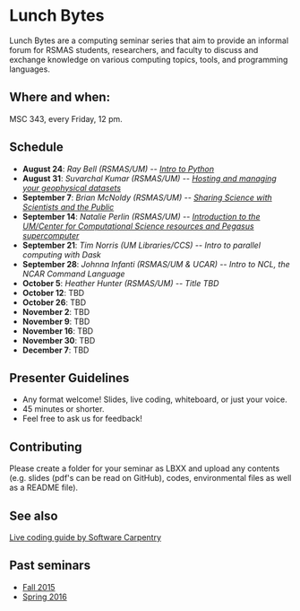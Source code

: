 # Lunch Bytes

Lunch Bytes are a computing seminar series that aim to provide an informal forum for RSMAS students, 
researchers, and faculty to discuss and exchange knowledge on various computing topics, tools, and programming languages.

## Where and when:

MSC 343, every Friday, 12 pm.

## Schedule

* **August 24**: *Ray Bell (RSMAS/UM) -- [Intro to Python](https://github.com/milancurcic/lunch-bytes/tree/master/Fall_2018/LB14)*
* **August 31**: *Suvarchal Kumar (RSMAS/UM) -- [Hosting and managing your geophysical datasets](https://github.com/milancurcic/lunch-bytes/tree/master/Fall_2018/LB15)*
* **September 7**: *Brian McNoldy (RSMAS/UM) -- [Sharing Science with Scientists and the Public](https://github.com/milancurcic/lunch-bytes/tree/master/Fall_2018/LB16)*
* **September 14**: *Natalie Perlin (RSMAS/UM) -- [Introduction to the UM/Center for Computational Science resources and Pegasus supercomputer](https://github.com/milancurcic/lunch-bytes/tree/master/Fall_2018/LB17)*
* **September 21**: *Tim Norris (UM Libraries/CCS) -- Intro to parallel computing with Dask*
* **September 28**: *Johnna Infanti (RSMAS/UM & UCAR) -- Intro to NCL, the NCAR Command Language*
* **October 5**: *Heather Hunter (RSMAS/UM) -- Title TBD*
* **October 12**: TBD
* **October 26**: TBD
* **November 2**: TBD
* **November 9**: TBD
* **November 16**: TBD
* **November 30**: TBD
* **December 7**: TBD

## Presenter Guidelines

* Any format welcome! Slides, live coding, whiteboard, or just your voice.
* 45 minutes or shorter.
* Feel free to ask us for feedback!

## Contributing

Please create a folder for your seminar as LBXX and upload any contents (e.g. slides (pdf's can be read on GitHub), codes, environmental files as well as a README file).

## See also

[Live coding guide by Software Carpentry](http://swcarpentry.github.io/swc-releases/2017.02/instructor-training/13-live/)

## Past seminars

* [Fall 2015](https://github.com/milancurcic/lunch-bytes/tree/master/Fall_2015)
* [Spring 2016](https://github.com/milancurcic/lunch-bytes/tree/master/Spring_2016)
